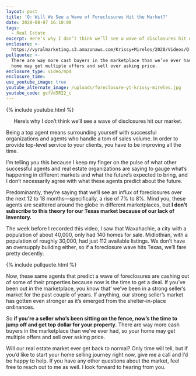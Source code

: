 ```yaml
---
layout: post
title: 'Q: Will We See a Wave of Foreclosures Hit the Market?'
date: 2020-08-07 16:10:00
tags:
  - Real Estate
excerpt: Here’s why I don’t think we’ll see a wave of disclosures hit our market.
enclosure: >-
  https://vyralmarketing.s3.amazonaws.com/Krissy+Mireles/2020/Videos/Q-+Will+We+See+a+Wave+of+Foreclosures+Hit+the+Market_.mp4
pullquote: >-
  There are way more cash buyers in the marketplace than we’ve ever had, so your
  home may get multiple offers and sell over asking price.
enclosure_type: video/mp4
enclosure_time:
use_youtube_image: true
youtube_alternate_image: /uploads/foreclosure-yt-krissy-mireles.jpg
youtube_code: gcfVd5R22_c
---
```


{% include youtube.html %}

<p style="text-align:center">Here’s why I don’t think we’ll see a wave of disclosures hit our market.</p>

Being a top agent means surrounding yourself with successful organizations and agents who handle a tom of sales volume. In order to provide top-level service to your clients, you have to be improving all the time.&nbsp;

I’m telling you this because I keep my finger on the pulse of what other successful agents and real estate organizations are saying to gauge what’s happening in different markets and what the future’s expected to bring, and I don’t necessarily agree with what these agents predict about the future.&nbsp;

Predominantly, they’re saying that we’ll see an influx of foreclosures over the next 12 to 18 months—specifically, a rise of 7% to 8%. Mind you, these agents are scattered around the globe in different marketplaces, but **I don’t subscribe to this theory for our Texas market because of our lack of inventory.&nbsp;**

The week before I recorded this video, I saw that Waxahachie, a city with a population of about 40,000, only had 140 homes for sale. Midlothian, with a population of roughly 30,000, had just 112 available listings. We don’t have an oversupply building either, so if a foreclosure wave hits Texas, we’ll fare pretty decently.&nbsp;

{% include pullquote.html %}

Now, these same agents that predict a wave of foreclosures are cashing out of some of their properties because now is the time to get a deal. If you’ve been out in the marketplace, you know that’ we’ve been in a strong seller’s market for the past couple of years. If anything, our strong seller’s market has gotten even stronger as it’s emerged from the shelter-in-place ordinances.&nbsp;

So **if you’re a seller who’s been sitting on the fence, now’s the time to jump off and get top dollar for your property.** There are way more cash buyers in the marketplace than we’ve ever had, so your home may get multiple offers and sell over asking price.&nbsp;

Will our real estate market ever get back to normal? Only time will tell, but if you’d like to start your home selling journey right now, give me a call and I’d be happy to help. If you have any other questions about the market, feel free to reach out to me as well. I look forward to hearing from you.&nbsp;